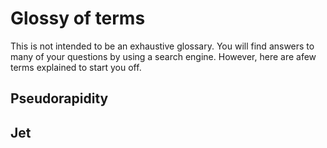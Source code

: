 # Glossy of terms

This is not intended to be an exhaustive glossary.  You will find answers to many of your questions by using a search engine.  However, here are afew terms explained to start you off.


## Pseudorapidity





## Jet



